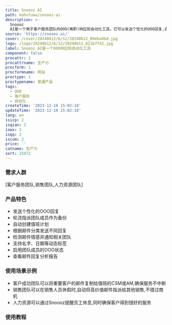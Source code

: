 ```yaml
---
title: Snoooz AI
path: kehufuwu/snoooz-ai
description: >-
  Snoooz
  AI是一个用于客户服务团队的OOO(离职)响应和自动化工具。它可以发送个性化的OOO回复,自动执行OOO任务,轮流指派备份,创建值班计划等。主要功能包括:覆盖计划、规则引擎、智能模板、动态标签、用户管理、集成等。适用于客户成功、销售、人力资源等团队。
source: 'https://snoooz.ai/'
cover: /cover/20240612/6/12/20240612_09eba0bd.jpg
logo: /logo/20240612/6/12/20240612_621b7f41.jpg
label: Snoooz AI是一个OOO响应和自动化工具
component: false
procattr: 1
procattrname: 生产力
procform: 1
procformname: 网站
proctype: 1
proctypename: 普通产品
tags:
  - OOO
  - 客户服务
  - 自动化
createTime: '2023-12-18 15:02:18'
updateTime: '2023-12-18 15:02:18'
lang: en
isicp: 2
isqian: 2
iswx: 2
isqq: 2
iscom: 2
price: ''
catname: 生产力
sort: 25972
---
```




### 需求人群
[客户服务团队,销售团队,人力资源团队]

### 产品特色
- 发送个性化的OOO回复
- 轮流指派团队成员作为备份
- 自动创建值班计划
- 根据邮件分类发送不同回复
- 检测邮件情感并通知相关团队
- 支持名字、日期等动态标签
- 启用团队成员的OOO状态
- 查看邮件回复分析报告

### 使用场景示例
- 客户成功团队可以将重要客户的邮件复制给值班的CSM或AM,确保服务不中断
- 销售团队可以在销售人员休假时,自动将高价值邮件指派给其他销售,不错过商机
- 人力资源可以通过Snoooz提醒员工休息,同时确保客户得到很好的服务

### 使用教程


  

